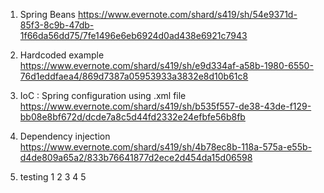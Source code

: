 1. Spring Beans   https://www.evernote.com/shard/s419/sh/54e9371d-85f3-8c9b-47db-1f66da56dd75/7fe1496e6eb6924d0ad438e6921c7943

2. Hardcoded example  https://www.evernote.com/shard/s419/sh/e9d334af-a58b-1980-6550-76d1eddfaea4/869d7387a05953933a3832e8d10b61c8

3. IoC : Spring configuration using .xml file  https://www.evernote.com/shard/s419/sh/b535f557-de38-43de-f129-bb08e8bf672d/dcde7a8c5d44fd2332e24efbfe56b8fb

4. Dependency injection  https://www.evernote.com/shard/s419/sh/4b78ec8b-118a-575a-e55b-d4de809a65a2/833b76641877d2ece2d454da15d06598
5. testing 1 2 3 4  5
